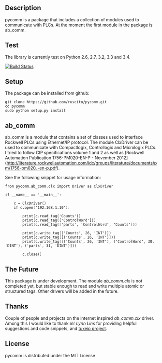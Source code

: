 Description
-----------
pycomm is a package that includes a collection of modules used to communicate with PLCs.
At the moment the first module in the package is ab_comm. 

Test
----
The library is currently test on Python 2.6, 2.7, 3.2, 3.3 and 3.4.

[![Build Status](https://travis-ci.org/ruscito/pycomm.svg?branch=master)](https://travis-ci.org/ruscito/pycomm)

Setup
-------
The package can be installed from github:

    git clone https://github.com/ruscito/pycomm.git
    cd pycomm
    sudo python setup.py install
    
    
    
ab_comm
-------
ab_comm is a module that contains a set of classes used to interface Rockwell PLCs using Ethernet/IP protocol.
The module ClxDriver can be used to communicate with Compactlogix, Controllogix and Micrologix PLCs. I tried to follow 
CIP specifications volume 1 and 2 as well as [Rockwell Automation Publication 1756-PM020-EN-P - November 2012] 
(http://literature.rockwellautomation.com/idc/groups/literature/documents/pm/1756-pm020_-en-p.pdf). 

See the following snippet for usage information:
 
    
    from pycomm.ab_comm.clx import Driver as ClxDriver
       
    if __name__ == '__main__':
    
        c = ClxDriver()
        if c.open('192.168.1.10'):
    
            print(c.read_tag('Counts'))
            print(c.read_tag(['ControlWord']))
            print(c.read_tag(['parts', 'ControlWord', 'Counts']))
    
            print(c.write_tag(('Counts', 26, 'INT')))
            print(c.write_tag([('Counts', 26, 'INT')]))
            print(c.write_tag([('Counts', 26, 'INT'), ('ControlWord', 30, 'DINT'), ('parts', 31, 'DINT')]))
    
            c.close()



The Future
----------
This package is under development. The module _ab_comm.clx_ is not completed yet, but stable enough to read and write
multiple atomic or structured tags. Other drivers will be added in the future.


Thanks
------
Couple of people and projects on the internet inspired _ab_comm.clx_ driver. Among this I would like to thank mr 
_Lynn Lins_ for providing helpful suggestions and code snippets, and [tuxeip project](https://code.google.com/p/tuxeip/).
 
License
-------
pycomm is distributed under the MIT License
  
